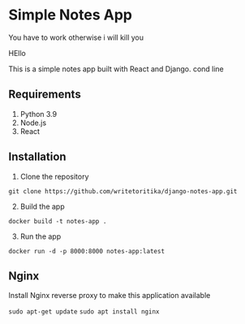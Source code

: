 # Simple Notes App
You have to work otherwise i will kill you

HEllo


This is a simple notes app built with React and Django.
cond line
## Requirements
1. Python 3.9
2. Node.js
3. React

## Installation
1. Clone the repository
```
git clone https://github.com/writetoritika/django-notes-app.git
```

2. Build the app
```
docker build -t notes-app .
```

3. Run the app
```
docker run -d -p 8000:8000 notes-app:latest
```

## Nginx

Install Nginx reverse proxy to make this application available

`sudo apt-get update`
`sudo apt install nginx`
